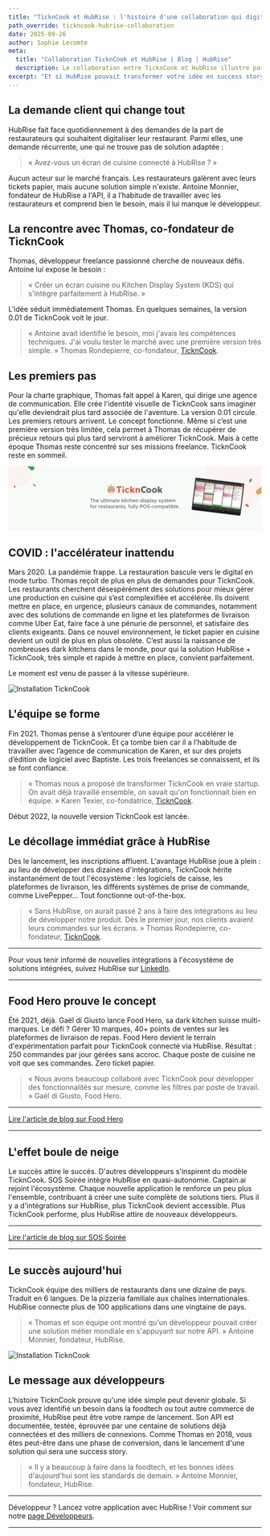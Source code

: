 ```yaml
---
title: "TicknCook et HubRise : l'histoire d'une collaboration qui digitalise les cuisines des restaurateurs"
path_override: tickncook-hubrise-collaboration
date: 2025-09-26
author: Sophie Lecomte
meta:
  title: "Collaboration TicknCook et HubRise | Blog | HubRise"
  description: Le collaboration entre TicknCook et HubRise illustre parfaitement comment l'écosystème HubRise permet aux développeurs de créer des solutions innovantes.
excerpt: "Et si HubRise pouvait transformer votre idée en success story ? C'est exactement ce qui est arrivé à Thomas en 2018. Une demande client, l'API HubRise, quelques semaines de développement... et le Kitchen Display System (KDS) TicknCook était né. Aujourd'hui, cette collaboration illustre parfaitement comment l'écosystème HubRise permet aux développeurs de créer des solutions qui boostent la digitalisation de la restauration."
---
```


## La demande client qui change tout
HubRise fait face quotidiennement à des demandes de la part de restaurateurs qui souhaitent digitaliser leur restaurant. Parmi elles, une demande récurrente, une qui ne trouve pas de solution adaptée : 

> « Avez-vous un écran de cuisine connecté à HubRise ? »

Aucun acteur sur le marché français. Les restaurateurs galèrent avec leurs tickets papier, mais aucune solution simple n'existe.
Antoine Monnier, fondateur de HubRise a l'API, il a l’habitude de travailler avec les restaurateurs et comprend bien le besoin, mais il lui manque le développeur.

## La rencontre avec Thomas, co-fondateur de TicknCook
Thomas, développeur freelance passionné cherche de nouveaux défis. Antoine lui expose le besoin : 

> « Créer un écran cuisine ou Kitchen Display System (KDS) qui s'intègre parfaitement à HubRise. »

L'idée séduit immédiatement Thomas. En quelques semaines, la version 0.01 de TicknCook voit le jour.

> « Antoine avait identifié le besoin, moi j'avais les compétences techniques. J'ai voulu tester le marché avec une première version très simple. » Thomas Rondepierre, co-fondateur, [TicknCook](https://tickncook.com/fr/).

## Les premiers pas
Pour la charte graphique, Thomas fait appel à Karen, qui dirige une agence de communication. Elle crée l'identité visuelle de TicknCook sans imaginer qu'elle deviendrait plus tard associée de l'aventure.
La version 0.01 circule. Les premiers retours arrivent. Le concept fonctionne. Même si c’est une première version très limitée, cela permet à Thomas de récupérer de précieux retours qui plus tard serviront à améliorer TicknCook.
Mais à cette époque Thomas reste concentré sur ses missions freelance. TicknCook reste en sommeil.

![Identité visuelle de TicknCook par Karen Texier](../images/004_tickncook_banner.png)

## COVID : l'accélérateur inattendu
Mars 2020. La pandémie frappe. La restauration bascule vers le digital en mode turbo. Thomas reçoit de plus en plus de demandes pour TicknCook. 
Les restaurants cherchent désespérément des solutions pour mieux gérer une production en cuisine qui s’est complexifiée et accélérée. Ils doivent mettre en place, en urgence, plusieurs canaux de commandes, notamment avec des solutions de commande en ligne et les plateformes de livraison comme Uber Eat, faire face à une pénurie de personnel, et satisfaire des clients exigeants. Dans ce nouvel environnement, le ticket papier en cuisine devient un outil de plus en plus obsolète. C’est aussi la naissance de nombreuses dark kitchens dans le monde, pour qui la solution HubRise + TicknCook, très simple et rapide à mettre en place, convient parfaitement.

Le moment est venu de passer à la vitesse supérieure.

![Installation TicknCook](../images/001_tickncook_on_wall.png)

## L'équipe se forme
Fin 2021. Thomas pense à s’entourer d’une équipe pour accélérer le développement de TicknCook. Et ça tombe bien car il a l’habitude de travailler avec l’agence de communication de Karen, et sur des projets d’édition de logiciel avec Baptiste. Les trois freelances se connaissent, et ils se font confiance.

> « Thomas nous a proposé de transformer TicknCook en vraie startup. On avait déjà travaillé ensemble, on savait qu'on fonctionnait bien en équipe. » Karen Texier, co-fondatrice, [TicknCook](https://tickncook.com/fr/).


Début 2022, la nouvelle version TicknCook est lancée.

## Le décollage immédiat grâce à HubRise
Dès le lancement, les inscriptions affluent. L'avantage HubRise joue à plein : au lieu de développer des dizaines d'intégrations, TicknCook hérite instantanément de tout l'écosystème : les logiciels de caisse, les plateformes de livraison, les différents systèmes de prise de commande, comme LivePepper…  Tout fonctionne out-of-the-box.

> « Sans HubRise, on aurait passé 2 ans à faire des intégrations au lieu de développer notre produit. Dès le premier jour, nos clients avaient leurs commandes sur les écrans. » Thomas Rondepierre, co-fondateur, [TicknCook](https://tickncook.com/fr/).

___

Pour vous tenir informé de nouvelles intégrations à l'écosystème de solutions intégrées, suivez HubRise sur [LinkedIn](https://www.linkedin.com/company/hubrise).

___


## Food Hero prouve le concept
Été 2021, déjà. Gaël di Giusto lance Food Hero, sa dark kitchen suisse multi-marques. Le défi ? Gérer 10 marques, 40+ points de ventes sur les plateformes de livraison de repas.
Food Hero devient le terrain d'expérimentation parfait pour TicknCook connecté via HubRise.
Résultat : 250 commandes par jour gérées sans accroc. Chaque poste de cuisine ne voit que ses commandes. Zero ticket papier.

> « Nous avons beaucoup collaboré avec TicknCook pour développer des fonctionnalités sur mesure, comme les filtres par poste de travail. » Gaël di Giusto, Food Hero.

----

[Lire l'article de blog sur Food Hero](https://www.hubrise.com/fr/blog/dark-kitchen-food-hero)

----

## L'effet boule de neige
Le succès attire le succès. D'autres développeurs s'inspirent du modèle TicknCook.
SOS Soirée intègre HubRise en quasi-autonomie. Captain.ai rejoint l'écosystème. Chaque nouvelle application le renforce un peu plus l'ensemble, contribuant à créer une suite complète de solutions tiers.
Plus il y a d'intégrations sur HubRise, plus TicknCook devient accessible. Plus TicknCook performe, plus HubRise attire de nouveaux développeurs.


----

[Lire l'article de blog sur SOS Soirée](https://www.hubrise.com/fr/blog/sos-soiree)

----

## Le succès aujourd'hui
TicknCook équipe des milliers de restaurants dans une dizaine de pays. Traduit en 6 langues. De la pizzeria familiale aux chaînes internationales.
HubRise connecte plus de 100 applications dans une vingtaine de pays.

> « Thomas et son équipe ont montré qu'un développeur pouvait créer une solution métier mondiale en s'appuyant sur notre API. » Antoine Monnier, fondateur, HubRise.

![Installation TicknCook](../images/003_tickncook_or_paper.png)

## Le message aux développeurs
L'histoire TicknCook prouve qu'une idée simple peut devenir globale. Si vous avez identifié un besoin dans la foodtech ou tout autre commerce de proximité, HubRise peut être votre rampe de lancement. Son API est documentée, testée, éprouvée par une centaine de solutions déjà connectées et des milliers de connexions.
Comme Thomas en 2018, vous êtes peut-être dans une phase de conversion, dans le lancement d'une solution qui sera une success story.

> « Il y a beaucoup à faire dans la foodtech, et les bonnes idées d'aujourd'hui sont les standards de demain. » Antoine Monnier, fondateur, HubRise.

---

Développeur ? Lancez votre application avec HubRise !
Voir comment sur notre [page Développeurs](/developers).

---